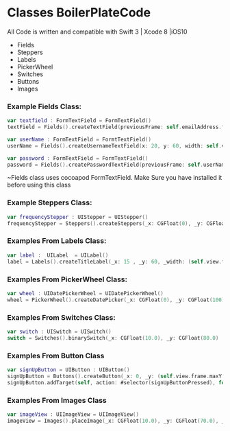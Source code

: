 # Classes BoilerPlateCode
All Code is written and compatible with Swift 3 | Xcode 8 |iOS10
 * Fields
 * Steppers
 * Labels
 * PickerWheel
 * Switches
 * Buttons
 * Images

### Example Fields Class:

```swift
var textfield : FormTextField = FormTextField()
textField = Fields().createTextField(previousFrame: self.emailAddress.frame, placeholder: "TextField: ", inputType: .Default)

var userName : FormTextField = FormtTextField()
userName = Fields().createUsernameTextField(x: 20, y: 60, width: self.view.frame.width - 40, height: 45)

var password : FormTextField = FormTextField()
password = Fields().createPasswordTextField(previousFrame: self.userName.frame)

```
~Fields class uses cocoapod FormTextField. Make Sure you have installed it before using this class

### Example Steppers Class:

```swift
var frequencyStepper : UIStepper = UIStepper()
frequencyStepper = Steppers().createSteppers(_x: CGFloat(0), _y: CGFloat(60), _width: (margin * 2.0), _height: 80 , minValue: 0, maxValue: 100)
```

### Examples From Labels Class:
```swift
var label :  UILabel  = UILabel()
label = Labels().createTitleLabel(_x: 15 , _y: 60, _width: (self.view.frame.width - 30), _height: self.height, _label: "Label", _fontColor: .green, _fontSize: (24.0), _backgroundColor: .clear, _center: self.view.center)
```
### Examples From PickerWheel Class:
```swift
var wheel : UIDatePickerWheel = UIDatePickerWheel()
wheel = PickerWheel().createDatePicker(_x: CGFloat(0), _y: CGFloat(100), _width: CGFloat(300), _height: CGFloat(400))
```
### Examples From Switches Class:
```swift
var switch : UISwitch = UISwitch()
switch = Switches().binarySwitch(_x: CGFloat(10.0), _y: CGFloat(80.0) , _width: 15.0, _height: 15.0, switchState: false)
```

### Examples From Button Class
```swift
var signUpButton = UIButton : UIButton()
signUpButton = Buttons().createButton(_x: 0, _y: (self.view.frame.maxY + 100, _width: (self.view.frame.width), _height: CGFloat(60), _title: "Sign Up", _backgroundcolor: .green , _fontcolor: .white)
signUpButton.addTarget(self, action: #selector(signUpButtonPressed), for: .touchUpInside)
```

### Examples From Images Class

```swift
var imageView : UIImageView = UIImageView()
imageView = Images().placeImage(_x: CGFloat(10.0), _y: CGFloat(70.0), _width: (self.view.frame.width - (30 * 2.0)), _height: (self.view.frame.height / 4), _image: "test_img")

```

